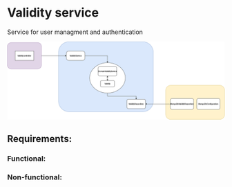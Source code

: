 # Validity service

Service for user managment and authentication

![Diagram](validity-diagram.png "Diagram")
## Requirements:

### Functional:

### Non-functional:
